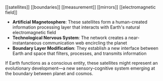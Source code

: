 [[satellites]] [[boundaries]] [[measurement]] [[mirrors]] [[electromagnetic field]]


- **Artificial Magnetosphere**: These satellites form a human-created information processing layer that interacts with Earth's natural electromagnetic field
- **Technological Nervous System**: The network creates a near-instantaneous communication web encircling the planet
- **Boundary Layer Modification**: They establish a new interface between Earth and space that filters, processes, and transmits information

If Earth functions as a conscious entity, these satellites might represent an evolutionary development—a new sensory-cognitive system emerging at the boundary between planet and cosmos.